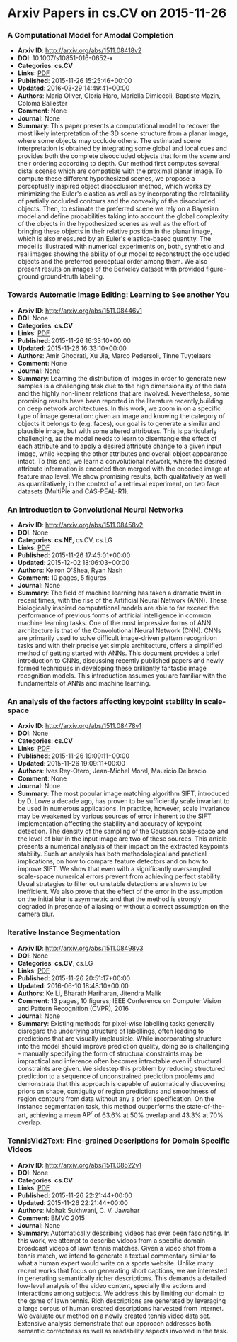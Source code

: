 # Arxiv Papers in cs.CV on 2015-11-26
### A Computational Model for Amodal Completion
- **Arxiv ID**: http://arxiv.org/abs/1511.08418v2
- **DOI**: 10.1007/s10851-016-0652-x
- **Categories**: **cs.CV**
- **Links**: [PDF](http://arxiv.org/pdf/1511.08418v2)
- **Published**: 2015-11-26 15:25:46+00:00
- **Updated**: 2016-03-29 14:49:41+00:00
- **Authors**: Maria Oliver, Gloria Haro, Mariella Dimiccoli, Baptiste Mazin, Coloma Ballester
- **Comment**: None
- **Journal**: None
- **Summary**: This paper presents a computational model to recover the most likely interpretation of the 3D scene structure from a planar image, where some objects may occlude others. The estimated scene interpretation is obtained by integrating some global and local cues and provides both the complete disoccluded objects that form the scene and their ordering according to depth. Our method first computes several distal scenes which are compatible with the proximal planar image. To compute these different hypothesized scenes, we propose a perceptually inspired object disocclusion method, which works by minimizing the Euler's elastica as well as by incorporating the relatability of partially occluded contours and the convexity of the disoccluded objects. Then, to estimate the preferred scene we rely on a Bayesian model and define probabilities taking into account the global complexity of the objects in the hypothesized scenes as well as the effort of bringing these objects in their relative position in the planar image, which is also measured by an Euler's elastica-based quantity. The model is illustrated with numerical experiments on, both, synthetic and real images showing the ability of our model to reconstruct the occluded objects and the preferred perceptual order among them. We also present results on images of the Berkeley dataset with provided figure-ground ground-truth labeling.



### Towards Automatic Image Editing: Learning to See another You
- **Arxiv ID**: http://arxiv.org/abs/1511.08446v1
- **DOI**: None
- **Categories**: **cs.CV**
- **Links**: [PDF](http://arxiv.org/pdf/1511.08446v1)
- **Published**: 2015-11-26 16:33:10+00:00
- **Updated**: 2015-11-26 16:33:10+00:00
- **Authors**: Amir Ghodrati, Xu Jia, Marco Pedersoli, Tinne Tuytelaars
- **Comment**: None
- **Journal**: None
- **Summary**: Learning the distribution of images in order to generate new samples is a challenging task due to the high dimensionality of the data and the highly non-linear relations that are involved. Nevertheless, some promising results have been reported in the literature recently,building on deep network architectures. In this work, we zoom in on a specific type of image generation: given an image and knowing the category of objects it belongs to (e.g. faces), our goal is to generate a similar and plausible image, but with some altered attributes. This is particularly challenging, as the model needs to learn to disentangle the effect of each attribute and to apply a desired attribute change to a given input image, while keeping the other attributes and overall object appearance intact. To this end, we learn a convolutional network, where the desired attribute information is encoded then merged with the encoded image at feature map level. We show promising results, both qualitatively as well as quantitatively, in the context of a retrieval experiment, on two face datasets (MultiPie and CAS-PEAL-R1).



### An Introduction to Convolutional Neural Networks
- **Arxiv ID**: http://arxiv.org/abs/1511.08458v2
- **DOI**: None
- **Categories**: **cs.NE**, cs.CV, cs.LG
- **Links**: [PDF](http://arxiv.org/pdf/1511.08458v2)
- **Published**: 2015-11-26 17:45:01+00:00
- **Updated**: 2015-12-02 18:06:03+00:00
- **Authors**: Keiron O'Shea, Ryan Nash
- **Comment**: 10 pages, 5 figures
- **Journal**: None
- **Summary**: The field of machine learning has taken a dramatic twist in recent times, with the rise of the Artificial Neural Network (ANN). These biologically inspired computational models are able to far exceed the performance of previous forms of artificial intelligence in common machine learning tasks. One of the most impressive forms of ANN architecture is that of the Convolutional Neural Network (CNN). CNNs are primarily used to solve difficult image-driven pattern recognition tasks and with their precise yet simple architecture, offers a simplified method of getting started with ANNs.   This document provides a brief introduction to CNNs, discussing recently published papers and newly formed techniques in developing these brilliantly fantastic image recognition models. This introduction assumes you are familiar with the fundamentals of ANNs and machine learning.



### An analysis of the factors affecting keypoint stability in scale-space
- **Arxiv ID**: http://arxiv.org/abs/1511.08478v1
- **DOI**: None
- **Categories**: **cs.CV**
- **Links**: [PDF](http://arxiv.org/pdf/1511.08478v1)
- **Published**: 2015-11-26 19:09:11+00:00
- **Updated**: 2015-11-26 19:09:11+00:00
- **Authors**: Ives Rey-Otero, Jean-Michel Morel, Mauricio Delbracio
- **Comment**: None
- **Journal**: None
- **Summary**: The most popular image matching algorithm SIFT, introduced by D. Lowe a decade ago, has proven to be sufficiently scale invariant to be used in numerous applications. In practice, however, scale invariance may be weakened by various sources of error inherent to the SIFT implementation affecting the stability and accuracy of keypoint detection. The density of the sampling of the Gaussian scale-space and the level of blur in the input image are two of these sources. This article presents a numerical analysis of their impact on the extracted keypoints stability. Such an analysis has both methodological and practical implications, on how to compare feature detectors and on how to improve SIFT. We show that even with a significantly oversampled scale-space numerical errors prevent from achieving perfect stability. Usual strategies to filter out unstable detections are shown to be inefficient. We also prove that the effect of the error in the assumption on the initial blur is asymmetric and that the method is strongly degraded in presence of aliasing or without a correct assumption on the camera blur.



### Iterative Instance Segmentation
- **Arxiv ID**: http://arxiv.org/abs/1511.08498v3
- **DOI**: None
- **Categories**: **cs.CV**, cs.LG
- **Links**: [PDF](http://arxiv.org/pdf/1511.08498v3)
- **Published**: 2015-11-26 20:51:17+00:00
- **Updated**: 2016-06-10 18:48:10+00:00
- **Authors**: Ke Li, Bharath Hariharan, Jitendra Malik
- **Comment**: 13 pages, 10 figures; IEEE Conference on Computer Vision and Pattern
  Recognition (CVPR), 2016
- **Journal**: None
- **Summary**: Existing methods for pixel-wise labelling tasks generally disregard the underlying structure of labellings, often leading to predictions that are visually implausible. While incorporating structure into the model should improve prediction quality, doing so is challenging - manually specifying the form of structural constraints may be impractical and inference often becomes intractable even if structural constraints are given. We sidestep this problem by reducing structured prediction to a sequence of unconstrained prediction problems and demonstrate that this approach is capable of automatically discovering priors on shape, contiguity of region predictions and smoothness of region contours from data without any a priori specification. On the instance segmentation task, this method outperforms the state-of-the-art, achieving a mean $\mathrm{AP}^{r}$ of 63.6% at 50% overlap and 43.3% at 70% overlap.



### TennisVid2Text: Fine-grained Descriptions for Domain Specific Videos
- **Arxiv ID**: http://arxiv.org/abs/1511.08522v1
- **DOI**: None
- **Categories**: **cs.CV**
- **Links**: [PDF](http://arxiv.org/pdf/1511.08522v1)
- **Published**: 2015-11-26 22:21:44+00:00
- **Updated**: 2015-11-26 22:21:44+00:00
- **Authors**: Mohak Sukhwani, C. V. Jawahar
- **Comment**: BMVC 2015
- **Journal**: None
- **Summary**: Automatically describing videos has ever been fascinating. In this work, we attempt to describe videos from a specific domain - broadcast videos of lawn tennis matches. Given a video shot from a tennis match, we intend to generate a textual commentary similar to what a human expert would write on a sports website. Unlike many recent works that focus on generating short captions, we are interested in generating semantically richer descriptions. This demands a detailed low-level analysis of the video content, specially the actions and interactions among subjects. We address this by limiting our domain to the game of lawn tennis. Rich descriptions are generated by leveraging a large corpus of human created descriptions harvested from Internet. We evaluate our method on a newly created tennis video data set. Extensive analysis demonstrate that our approach addresses both semantic correctness as well as readability aspects involved in the task.



